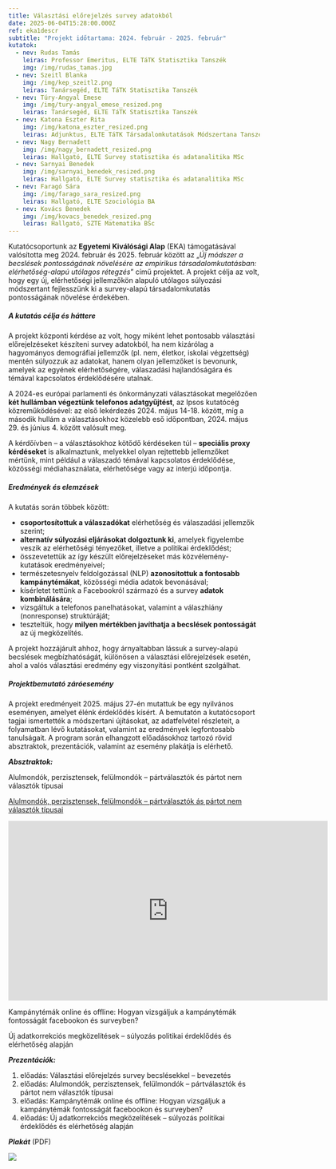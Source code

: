 ```yaml
---
title: Választási előrejelzés survey adatokból
date: 2025-06-04T15:28:00.000Z
ref: eka1descr
subtitle: "Projekt időtartama: 2024. február - 2025. február"
kutatok:
  - nev: Rudas Tamás
    leiras: Professor Emeritus, ELTE TáTK Statisztika Tanszék
    img: /img/rudas_tamas.jpg
  - nev: Szeitl Blanka
    img: /img/kep_szeitl2.png
    leiras: Tanársegéd, ELTE TáTK Statisztika Tanszék
  - nev: Túry-Angyal Emese
    img: /img/tury-angyal_emese_resized.png
    leiras: Tanársegéd, ELTE TáTK Statisztika Tanszék
  - nev: Katona Eszter Rita
    img: /img/katona_eszter_resized.png
    leiras: Adjunktus, ELTE TáTK Társadalomkutatások Módszertana Tanszék
  - nev: Nagy Bernadett
    img: /img/nagy_bernadett_resized.png
    leiras: Hallgató, ELTE Survey statisztika és adatanalitika MSc
  - nev: Sarnyai Benedek
    img: /img/sarnyai_benedek_resized.png
    leiras: Hallgató, ELTE Survey statisztika és adatanalitika MSc
  - nev: Faragó Sára
    img: /img/farago_sara_resized.png
    leiras: Hallgató, ELTE Szociológia BA
  - nev: Kovács Benedek
    img: /img/kovacs_benedek_resized.png
    leiras: Hallgató, SZTE Matematika BSc
---
```

Kutatócsoportunk az **Egyetemi Kiválósági Alap** (EKA) támogatásával valósította meg 2024. február és 2025. február között az „*Új módszer a becslések pontosságának növelésére az empirikus társadalomkutatásban: elérhetőség-alapú utólagos rétegzés*” című projektet. A projekt célja az volt, hogy egy új, elérhetőségi jellemzőkön alapuló utólagos súlyozási módszertant fejlesszünk ki a survey-alapú társadalomkutatás pontosságának növelése érdekében.

##### A kutatás célja és háttere

A projekt központi kérdése az volt, hogy miként lehet pontosabb választási előrejelzéseket készíteni survey adatokból, ha nem kizárólag a hagyományos demográfiai jellemzők (pl. nem, életkor, iskolai végzettség) mentén súlyozzuk az adatokat, hanem olyan jellemzőket is bevonunk, amelyek az egyének elérhetőségére, válaszadási hajlandóságára és témával kapcsolatos érdeklődésére utalnak.

A 2024-es európai parlamenti és önkormányzati választásokat megelőzően **két hullámban végeztünk telefonos adatgyűjtést**, az Ipsos kutatócég közreműködésével: az első lekérdezés 2024. május 14-18. között, míg a második hullám a választásokhoz közelebb eső időpontban, 2024. május 29. és június 4. között valósult meg.

A kérdőívben – a választásokhoz kötődő kérdéseken túl – **speciális proxy kérdéseket** is alkalmaztunk, melyekkel olyan rejtettebb jellemzőket mértünk, mint például a válaszadó témával kapcsolatos érdeklődése, közösségi médiahasználata, elérhetősége vagy az interjú időpontja.

##### Eredmények és elemzések

A kutatás során többek között:

* **csoportosítottuk a válaszadókat** elérhetőség és válaszadási jellemzők szerint;
* **alternatív súlyozási eljárásokat dolgoztunk ki**, amelyek figyelembe veszik az elérhetőségi tényezőket, illetve a politikai érdeklődést;
* összevetettük az így készült előrejelzéseket más közvélemény-kutatások eredményeivel;
* természetesnyelv feldolgozással (NLP) **azonosítottuk a fontosabb kampánytémákat**, közösségi média adatok bevonásával;
* kísérletet tettünk a Facebookról származó és a survey **adatok kombinálására**;
* vizsgáltuk a telefonos panelhatásokat, valamint a válaszhiány (nonresponse) struktúráját;
* teszteltük, hogy **milyen mértékben javíthatja a becslések pontosságát** az új megközelítés.

A projekt hozzájárult ahhoz, hogy árnyaltabban lássuk a survey-alapú becslések megbízhatóságát, különösen a választási előrejelzések esetén, ahol a valós választási eredmény egy viszonyítási pontként szolgálhat.

##### Projektbemutató záróesemény

A projekt eredményeit 2025. május 27-én mutattuk be egy nyilvános eseményen, amelyet élénk érdeklődés kísért. A bemutatón a kutatócsoport tagjai ismertették a módszertani újításokat, az adatfelvétel részleteit, a folyamatban lévő kutatásokat, valamint az eredmények legfontosabb tanulságait. A program során elhangzott előadásokhoz tartozó rövid absztraktok, prezentációk, valamint az esemény plakátja is elérhető.

***Absztraktok:***

Alulmondók, perzisztensek, felülmondók – pártválasztók és pártot nem választók típusai

<a href="EKA_TIPOLOGIA_absztrakt.pdf" target="_blank">Alulmondók, perzisztensek, felülmondók – pártválasztók ás pártot nem választók típusai</a>

<iframe src="https://eltehu-my.sharepoint.com/personal/tatrai_annamaria_tatk_elte_hu/_layouts/15/embed.aspx?UniqueId=dac3665a-21d5-46c8-8992-9192a9c52b55" width="640" height="360" frameborder="0" scrolling="no" allowfullscreen title="EKA_TIPOLOGIA_absztrakt">Alulmondók, perzisztensek, felülmondók – pártválasztók ás pártot nem választók típusai</iframe>

Kampánytémák online és offline: Hogyan vizsgáljuk a kampánytémák fontosságát facebookon és surveyben?

Új adatkorrekciós megközelítések – súlyozás politikai érdeklődés és elérhetőség alapján

***Prezentációk:***

1. előadás: Választási előrejelzés survey becslésekkel – bevezetés
2. előadás: Alulmondók, perzisztensek, felülmondók – pártválasztók és pártot nem választók típusai
3. előadás: Kampánytémák online és offline: Hogyan vizsgáljuk a kampánytémák fontosságát facebookon és surveyben?
4. előadás: Új adatkorrekciós megközelítések – súlyozás politikai érdeklődés és elérhetőség alapján

***Plakát*** (PDF)

![](/img/flyer_image.png)

[](https://surveymethodsroom.hu/hu/projektek/2024-02-24-v%C3%A1laszt%C3%A1si-el%C5%91rejelz%C3%A9s-survey-adatokb%C3%B3l/)
